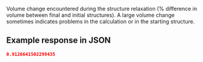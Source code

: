 Volume change encountered during the structure relaxation (% difference in volume between final and initial structures). A large volume change sometimes indicates problems in the calculation or in the starting structure.











## Example response in JSON

```json
0.9126641502299435
```

